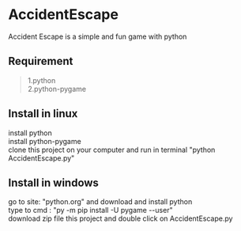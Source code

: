 # AccidentEscape
Accident Escape is a simple and fun game with python
## Requirement 
> 1.python <br>
> 2.python-pygame
## Install in linux
install python <br>
install python-pygame <br>
clone this project on your computer and run in terminal "python AccidentEscape.py"
## Install in windows
go to site: "python.org" and download and install python <br>
type to cmd : "py -m pip install -U pygame --user" <br>
download zip file this project and double click on AccidentEscape.py


